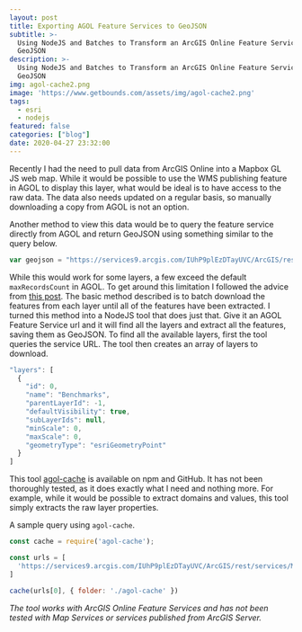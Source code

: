 ```yaml
---
layout: post
title: Exporting AGOL Feature Services to GeoJSON
subtitle: >-
  Using NodeJS and Batches to Transform an ArcGIS Online Feature Service to
  GeoJSON
description: >-
  Using NodeJS and Batches to Transform an ArcGIS Online Feature Service to
  GeoJSON
img: agol-cache2.png
image: 'https://www.getbounds.com/assets/img/agol-cache2.png'
tags:
  - esri
  - nodejs
featured: false
categories: ["blog"]
date: 2020-04-27 23:32:00
---
```

Recently I had the need to pull data from ArcGIS Online into a Mapbox GL JS web map. While it would be possible to use the WMS publishing feature in AGOL to display this layer, what would be ideal is to have access to the raw data. The data also needs updated on a regular basis, so manually downloading a copy from AGOL is not an option.

Another method to view this data would be to query the feature service directly from AGOL and return GeoJSON using something similar to the query below.

```JavaScript
var geojson = "https://services9.arcgis.com/IUhP9plEzDTayUVC/ArcGIS/rest/services/Muskingum_County_Benchmarks/FeatureServer/0/query?where=fid+%3E+0&f=pgeojson"
```

While this would work for some layers, a few exceed the default `maxRecordsCount` in AGOL. To get around this limitation I followed the advice from [this post](https://blog.cartong.org/2019/03/29/harvesting-large-quantity-data-from-arcgis-rest-services-using-tool/). The basic method described is to batch download the features from each layer until all of the features have been extracted. I turned this method into a NodeJS tool that does just that. Give it an AGOL Feature Service url and it will find all the layers and extract all the features, saving them as GeoJSON. To find all the available layers, first the tool queries the service URL. The tool then creates an array of layers to download.

```JavaScript
"layers": [
  {
    "id": 0,
    "name": "Benchmarks",
    "parentLayerId": -1,
    "defaultVisibility": true,
    "subLayerIds": null,
    "minScale": 0,
    "maxScale": 0,
    "geometryType": "esriGeometryPoint"
  }
]
```

This tool [agol-cache](https://www.npmjs.com/package/agol-cache) is available on npm and GitHub. It has not been thoroughly tested, as it does exactly what I need and nothing more. For example, while it would be possible to extract domains and values, this tool simply extracts the raw layer properties. 

A sample query using `agol-cache`.

```JavaScript
const cache = require('agol-cache');

const urls = [
  'https://services9.arcgis.com/IUhP9plEzDTayUVC/ArcGIS/rest/services/Muskingum_County_Benchmarks/FeatureServer'
]

cache(urls[0], { folder: './agol-cache' })
```


*The tool works with ArcGIS Online Feature Services and has not been tested with Map Services or services published from ArcGIS Server.* 
